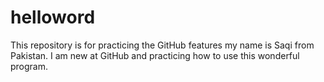# helloword
This repository is for practicing the GitHub features
my name is Saqi from Pakistan. I am new at GitHub and practicing how to use this wonderful program.

